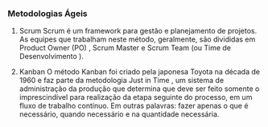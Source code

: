 ### Metodologias Ágeis


1. Scrum
Scrum é um framework para gestão e planejamento de projetos. As equipes que trabalham neste método, geralmente, são divididas em Product Owner (PO) , Scrum Master e Scrum Team (ou Time de Desenvolvimento ).

2. Kanban
O método Kanban foi criado pela japonesa Toyota na década de 1960 e faz parte da metodologia Just in Time , um sistema de administração da produção que determina que deve ser feito somente o imprescindível para realização da etapa seguinte do processo, em um fluxo de trabalho contínuo. Em outras palavras: fazer apenas o que é necessário, quando necessário e na quantidade necessária.

